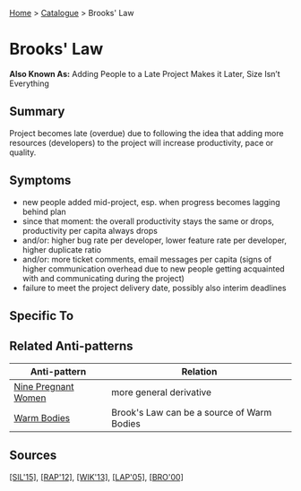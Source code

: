 [Home](../README.md) > [Catalogue](../Antipatterns_catalogue.md) > Brooks' Law
# Brooks' Law
**Also Known As:** Adding People to a Late Project Makes it Later, Size Isn’t Everything
## Summary
Project becomes late (overdue) due to following the idea that adding more resources (developers) to the project will increase productivity, pace or quality.
## Symptoms
 - new people added mid-project, esp. when progress becomes lagging behind plan
 - since that moment: the overall productivity stays the same or drops, productivity per capita always drops
 - and/or: higher bug rate per developer, lower feature rate per developer, higher duplicate ratio
 - and/or: more ticket comments, email messages per capita (signs of higher communication overhead due to new people getting acquainted with and communicating during the project)
 - failure to meet the project delivery date, possibly also interim deadlines
## Specific To

## Related Anti-patterns
|Anti-pattern  | Relation |
|--|--|
| [Nine Pregnant Women](Nine_Pregnant_Women.md) | more general derivative |
| [Warm Bodies](Warm_Bodies.md) | Brook's Law can be a source of Warm Bodies |
## Sources
[[SIL'15]](../References.md), [[RAP'12]](../References.md), [[WIK'13]](../References.md), [[LAP'05]](../References.md), [[BRO'00]](../References.md)
